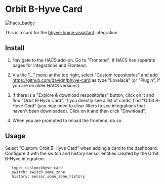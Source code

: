 # Orbit B-Hyve Card

[![hacs_badge](https://img.shields.io/badge/HACS-Custom-41BDF5.svg?style=for-the-badge)](https://github.com/hacs/integration)

This is a card for the [bhyve-home-assistant](https://github.com/sebr/bhyve-home-assistant) integration.

## Install

1. Navigate to the HACS add-on. Go to "Frontend", if HACS has separate pages for Integrations and Frontend.

2. Via the "..." menu at the top right, select "Custom repositories" and add https://github.com/davidn/bhyve-card as type "Lovelace" (or "Plugin", if you are on older HACS versions).

3. If there is a "Explore & download respositories" button, click on it and find "Orbit B-Hyve Card". If you directly see a list of cards, find "Orbit B-Hyve Card" (you may need to clear filters to see integrations that haven't been downloaded). Click on it and then click "Download".

4. When you are prompted to reload the frontend, do so.

## Usage

Select "Custom: Orbit B-Hyve Card" when adding a card to the dashboard. Configure it with the switch and history sensor entities created by the Orbit B-Hyve integration:

```
   type: custom:bhyve-card
   switch: switch.some_zone
   history: sensor.some_zone_history
```

